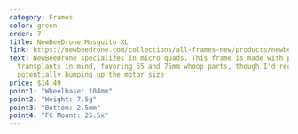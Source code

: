 ```yaml
---
category: Frames
color: green
order: 7
title: NewBeeDrone Mosquito XL
link: https://newbeedrone.com/collections/all-frames-new/products/newbeedrone-mosquito-xl-frame
text: NewBeeDrone specializes in micro quads. This frame is made with part
  transplants in mind, favoring 65 and 75mm whoop parts, though I'd recommend
  potentially bumping up the motor size
price: $14.49
point1: "Wheelbase: 104mm"
point2: "Weight: 7.5g"
point3: "Bottom: 2.5mm"
point4: "FC Mount: 25.5x"
---
```

